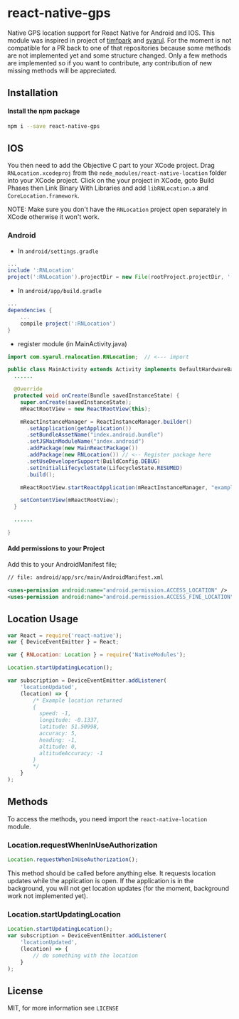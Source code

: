 # react-native-gps

Native GPS location support for React Native for Android and IOS. This module was inspired in project of [timfpark](https://github.com/timfpark/react-native-location) and  [syarul](https://github.com/syarul/react-native-android-location). For the moment is not compatible for a PR back to one of that repositories because some methods are not implemented yet and some structure changed. Only a few methods are implemented so if you want to contribute, any contribution of new missing methods will be appreciated.

## Installation
#### Install the npm package
```bash
npm i --save react-native-gps
```
## IOS
You then need to add the Objective C part to your XCode project. Drag `RNLocation.xcodeproj` from the `node_modules/react-native-location` folder into your XCode project. Click on the your project in XCode, goto Build Phases then Link Binary With Libraries and add `libRNLocation.a` and `CoreLocation.framework`.

NOTE: Make sure you don't have the `RNLocation` project open separately in XCode otherwise it won't work.

### Android

* In `android/settings.gradle`

```gradle
...
include ':RNLocation'
project(':RNLocation').projectDir = new File(rootProject.projectDir, '../node_modules/react-native-gps')
```

* In `android/app/build.gradle`

```gradle
...
dependencies {
    ...
    compile project(':RNLocation')
}
```

* register module (in MainActivity.java)

```java
import com.syarul.rnalocation.RNLocation;  // <--- import

public class MainActivity extends Activity implements DefaultHardwareBackBtnHandler {
  ......

  @Override
  protected void onCreate(Bundle savedInstanceState) {
    super.onCreate(savedInstanceState);
    mReactRootView = new ReactRootView(this);

    mReactInstanceManager = ReactInstanceManager.builder()
      .setApplication(getApplication())
      .setBundleAssetName("index.android.bundle")
      .setJSMainModuleName("index.android")
      .addPackage(new MainReactPackage())
      .addPackage(new RNLocation()) // <-- Register package here
      .setUseDeveloperSupport(BuildConfig.DEBUG)
      .setInitialLifecycleState(LifecycleState.RESUMED)
      .build();

    mReactRootView.startReactApplication(mReactInstanceManager, "example", null);

    setContentView(mReactRootView);
  }

  ......

}
```

#### Add permissions to your Project

Add this to your AndroidManifest file;

``` xml
// file: android/app/src/main/AndroidManifest.xml

<uses-permission android:name="android.permission.ACCESS_LOCATION" />
<uses-permission android:name="android.permission.ACCESS_FINE_LOCATION" />
```

## Location Usage
```javascript
var React = require('react-native');
var { DeviceEventEmitter } = React;

var { RNLocation: Location } = require('NativeModules');

Location.startUpdatingLocation();

var subscription = DeviceEventEmitter.addListener(
    'locationUpdated',
    (location) => {
        /* Example location returned
        {
          speed: -1,
          longitude: -0.1337,
          latitude: 51.50998,
          accuracy: 5,
          heading: -1,
          altitude: 0,
          altitudeAccuracy: -1
        }
        */
    }
);
```


## Methods

To access the methods, you need import the `react-native-location` module. 

### Location.requestWhenInUseAuthorization
```javascript
Location.requestWhenInUseAuthorization();
```

This method should be called before anything else. It requests location updates while the application is open. If the application is in the background, you will not get location updates (for the moment, background work not implemented yet).

### Location.startUpdatingLocation
```javascript
Location.startUpdatingLocation();
var subscription = DeviceEventEmitter.addListener(
    'locationUpdated',
    (location) => {
        // do something with the location
    }
);
```
## License
MIT, for more information see `LICENSE`
